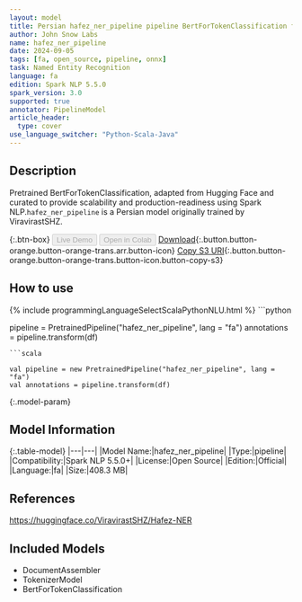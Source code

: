 ```yaml
---
layout: model
title: Persian hafez_ner_pipeline pipeline BertForTokenClassification from ViravirastSHZ
author: John Snow Labs
name: hafez_ner_pipeline
date: 2024-09-05
tags: [fa, open_source, pipeline, onnx]
task: Named Entity Recognition
language: fa
edition: Spark NLP 5.5.0
spark_version: 3.0
supported: true
annotator: PipelineModel
article_header:
  type: cover
use_language_switcher: "Python-Scala-Java"
---
```


## Description

Pretrained BertForTokenClassification, adapted from Hugging Face and curated to provide scalability and production-readiness using Spark NLP.`hafez_ner_pipeline` is a Persian model originally trained by ViravirastSHZ.

{:.btn-box}
<button class="button button-orange" disabled>Live Demo</button>
<button class="button button-orange" disabled>Open in Colab</button>
[Download](https://s3.amazonaws.com/auxdata.johnsnowlabs.com/public/models/hafez_ner_pipeline_fa_5.5.0_3.0_1725538819123.zip){:.button.button-orange.button-orange-trans.arr.button-icon}
[Copy S3 URI](s3://auxdata.johnsnowlabs.com/public/models/hafez_ner_pipeline_fa_5.5.0_3.0_1725538819123.zip){:.button.button-orange.button-orange-trans.button-icon.button-copy-s3}

## How to use



<div class="tabs-box" markdown="1">
{% include programmingLanguageSelectScalaPythonNLU.html %}
```python

pipeline = PretrainedPipeline("hafez_ner_pipeline", lang = "fa")
annotations =  pipeline.transform(df)   

```
```scala

val pipeline = new PretrainedPipeline("hafez_ner_pipeline", lang = "fa")
val annotations = pipeline.transform(df)

```
</div>

{:.model-param}
## Model Information

{:.table-model}
|---|---|
|Model Name:|hafez_ner_pipeline|
|Type:|pipeline|
|Compatibility:|Spark NLP 5.5.0+|
|License:|Open Source|
|Edition:|Official|
|Language:|fa|
|Size:|408.3 MB|

## References

https://huggingface.co/ViravirastSHZ/Hafez-NER

## Included Models

- DocumentAssembler
- TokenizerModel
- BertForTokenClassification